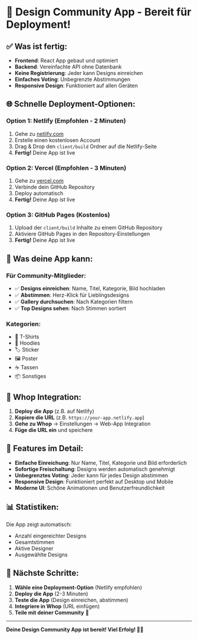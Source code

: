 # 🚀 Design Community App - Bereit für Deployment!

## ✅ Was ist fertig:

- **Frontend**: React App gebaut und optimiert
- **Backend**: Vereinfachte API ohne Datenbank
- **Keine Registrierung**: Jeder kann Designs einreichen
- **Einfaches Voting**: Unbegrenzte Abstimmungen
- **Responsive Design**: Funktioniert auf allen Geräten

## 🌐 Schnelle Deployment-Optionen:

### Option 1: Netlify (Empfohlen - 2 Minuten)
1. Gehe zu [netlify.com](https://netlify.com)
2. Erstelle einen kostenlosen Account
3. Drag & Drop den `client/build` Ordner auf die Netlify-Seite
4. **Fertig!** Deine App ist live

### Option 2: Vercel (Empfohlen - 3 Minuten)
1. Gehe zu [vercel.com](https://vercel.com)
2. Verbinde dein GitHub Repository
3. Deploy automatisch
4. **Fertig!** Deine App ist live

### Option 3: GitHub Pages (Kostenlos)
1. Upload der `client/build` Inhalte zu einem GitHub Repository
2. Aktiviere GitHub Pages in den Repository-Einstellungen
3. **Fertig!** Deine App ist live

## 📱 Was deine App kann:

### Für Community-Mitglieder:
- ✅ **Designs einreichen**: Name, Titel, Kategorie, Bild hochladen
- ✅ **Abstimmen**: Herz-Klick für Lieblingsdesigns
- ✅ **Gallery durchsuchen**: Nach Kategorien filtern
- ✅ **Top Designs sehen**: Nach Stimmen sortiert

### Kategorien:
- 🎽 T-Shirts
- 🧥 Hoodies  
- 🏷️ Sticker
- 🖼️ Poster
- ☕ Tassen
- 📦 Sonstiges

## 🔗 Whop Integration:

1. **Deploy die App** (z.B. auf Netlify)
2. **Kopiere die URL** (z.B. `https://your-app.netlify.app`)
3. **Gehe zu Whop** → Einstellungen → Web-App Integration
4. **Füge die URL ein** und speichere

## 🎨 Features im Detail:

- **Einfache Einreichung**: Nur Name, Titel, Kategorie und Bild erforderlich
- **Sofortige Freischaltung**: Designs werden automatisch genehmigt
- **Unbegrenztes Voting**: Jeder kann für jedes Design abstimmen
- **Responsive Design**: Funktioniert perfekt auf Desktop und Mobile
- **Moderne UI**: Schöne Animationen und Benutzerfreundlichkeit

## 📊 Statistiken:

Die App zeigt automatisch:
- Anzahl eingereichter Designs
- Gesamtstimmen
- Aktive Designer
- Ausgewählte Designs

## 🚀 Nächste Schritte:

1. **Wähle eine Deployment-Option** (Netlify empfohlen)
2. **Deploy die App** (2-3 Minuten)
3. **Teste die App** (Design einreichen, abstimmen)
4. **Integriere in Whop** (URL einfügen)
5. **Teile mit deiner Community** 🎉

---

**Deine Design Community App ist bereit! Viel Erfolg! 🎨✨**
